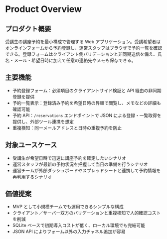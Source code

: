 # Product Overview

## プロダクト概要
受講生の講座予約を最小構成で管理する Web アプリケーション。受講希望者はオンラインフォームから予約登録し、運営スタッフはブラウザで予約一覧を確認できる。登録フォームはクライアント側バリデーションと非同期送信を備え、氏名・メール・希望日時に加えて任意の連絡先やメモも保存できる。

## 主要機能
- 予約登録フォーム：必須項目のクライアントサイド検証と API 経由の非同期登録を提供
- 予約一覧表示：登録済み予約を希望日時の昇順で閲覧し、メモなどの詳細も確認可能
- 予約 API：`/reservations` エンドポイントで JSON による登録・一覧取得を提供し、外部ツール連携を想定
- 重複検知：同一メールアドレスと日時の重複予約を防止

## 対象ユースケース
- 受講生が希望日時で迅速に講座予約を確定したいシナリオ
- 運営スタッフが最新の予約状況を把握して当日の準備を行うシナリオ
- 運営チームが外部ダッシュボードやスプレッドシートと連携して予約情報を再利用するシナリオ

## 価値提案
- MVP として小規模チームでも運用できるシンプルな構成
- クライアント／サーバー双方のバリデーションと重複検知で人的確認コストを削減
- SQLite ベースで初期導入コストが低く、ローカル環境でも完結可能
- JSON API によりフォーム以外の入力チャネル追加が容易
